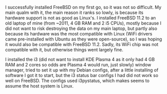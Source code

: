 I successfully installed FreeBSD on my first go, so it was not so difficult. My main qualm with it, the main reason it ranks so lowly, is because its hardware support is not as good as Linux's. I installed FreeBSD 11.2 to an old laptop of mine (from ~2011, 4 GB RAM and 2 i5 CPUs), mostly because I did not want to risk destroying the data on my main laptop, but partly also because its hardware was the most compatible with Linux (WiFi drivers came pre-installed with Ubuntu as they were open-source), so I was hoping it would also be compatible with FreeBSD 11.2. Sadly, its WiFi chip was not compatible with it, but otherwise things went largely fine. 

I installed the i3 (did not want to install KDE Plasma 4 as it only had 4 GB RAM and 2 cores so odds are Plasma 4 would run, just slowly) window manager, tried to set it up with my Debian configs, after a little installing of software I got it to start, but the i3 status bar configs I had did not work so well on FreeBSD. The configs used i3pystatus, which makes seems to assume the host system is Linux. 
